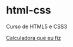 # html-css
 Curso de HTML5 e CSS3

[Calculadora que eu fiz](https://joelribeirod.github.io/html-css/Tentativas/Tentativa04/index.html)
